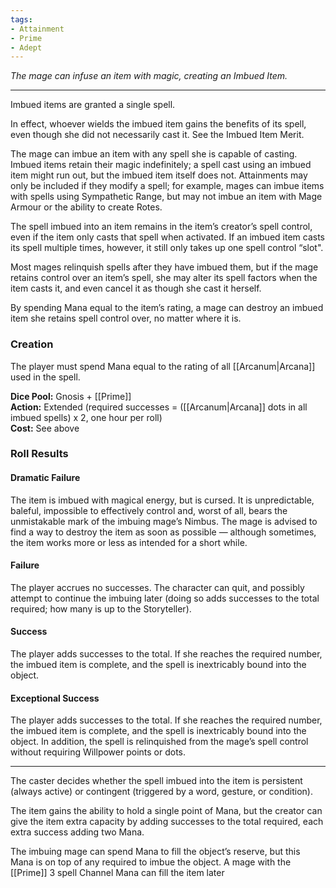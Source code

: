 ```yaml
---
tags:
- Attainment
- Prime
- Adept
---
```


_The mage can infuse an item with magic, creating an Imbued Item._

---

Imbued items are granted a single spell.

In effect, whoever wields the imbued item gains the benefits of its spell, even though she did not necessarily cast it. See the Imbued Item Merit.

The mage can imbue an item with any spell she is capable of casting. Imbued items retain their magic indefinitely; a spell cast using an imbued item might run out, but the imbued item itself does not. Attainments may only be included if they modify a spell; for example, mages can imbue items with spells using Sympathetic Range, but may not imbue an item with Mage Armour or the ability to create Rotes.

The spell imbued into an item remains in the item’s creator’s spell control, even if the item only casts that spell when activated. If an imbued item casts its spell multiple times, however, it still only takes up one spell control “slot".

Most mages relinquish spells after they have imbued them, but if the mage retains control over an item’s spell, she may alter its spell factors when the item casts it, and even cancel it as though she cast it herself.

By spending Mana equal to the item’s rating, a mage can destroy an imbued item she retains spell control over, no matter where it is.

### Creation

The player must spend Mana equal to the rating of all [[Arcanum|Arcana]] used in the spell.

**Dice Pool:** Gnosis + [[Prime]]\
**Action:** Extended (required successes = ([[Arcanum|Arcana]] dots in all imbued spells) x 2, one hour per roll)\
**Cost:** See above

### Roll Results

#### Dramatic Failure

The item is imbued with magical energy, but is cursed. It is unpredictable, baleful, impossible to effectively control and, worst of all, bears the unmistakable mark of the imbuing mage’s Nimbus. The mage is advised to find a way to destroy the item as soon as possible — although sometimes, the item works more or less as intended for a short while.

#### Failure

The player accrues no successes. The character can quit, and possibly attempt to continue the imbuing later (doing so adds successes to the total required; how many is up to the Storyteller).

#### Success

The player adds successes to the total. If she reaches the required number, the imbued item is complete, and the spell is inextricably bound into the object.

#### Exceptional Success

The player adds successes to the total. If she reaches the required number, the imbued item is complete, and the spell is inextricably bound into the object. In addition, the spell is relinquished from the mage’s spell control without requiring Willpower points or dots.

---

The caster decides whether the spell imbued into the item is persistent (always active) or contingent (triggered by a word, gesture, or condition).

The item gains the ability to hold a single point of Mana, but the creator can give the item extra capacity by adding successes to the total required, each extra success adding two Mana.

The imbuing mage can spend Mana to fill the object’s reserve, but this Mana is on top of any required to imbue the object. A mage with the [[Prime]] 3 spell Channel Mana can fill the item later